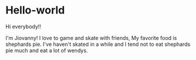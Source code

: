# Hello-world

Hi everybody!!

I'm Jiovanny! I love to game and skate with friends, My favorite food is shephards pie.
I've haven't skated in a while and I tend not to eat shephards pie much and eat a lot of wendys.
